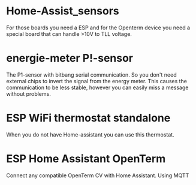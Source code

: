 # Home-Assist_sensors
For those boards you need a ESP and for the Openterm device you need a special board that can handle >10V to TLL voltage.

# energie-meter P!-sensor
The P1-sensor with bitbang serial communication. So you don't need external chips to invert the signal from the energy meter. This causes the communication to be less stable, however you can easily miss a message without problems.

# ESP WiFi thermostat standalone
When you do not have Home-assistant you can use this thermostat.

# ESP Home Assistant OpenTerm
Connect any compatible OpenTerm CV with Home Assistant. Using MQTT
